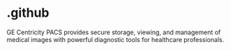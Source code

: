 # .github
GE Centricity PACS provides secure storage, viewing, and management of medical images with powerful diagnostic tools for healthcare professionals.
